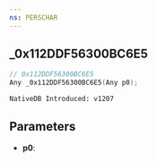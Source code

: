 ```yaml
---
ns: PERSCHAR
---
```

## _0x112DDF56300BC6E5

```c
// 0x112DDF56300BC6E5
Any _0x112DDF56300BC6E5(Any p0);
```

```
NativeDB Introduced: v1207
```

## Parameters
* **p0**:
